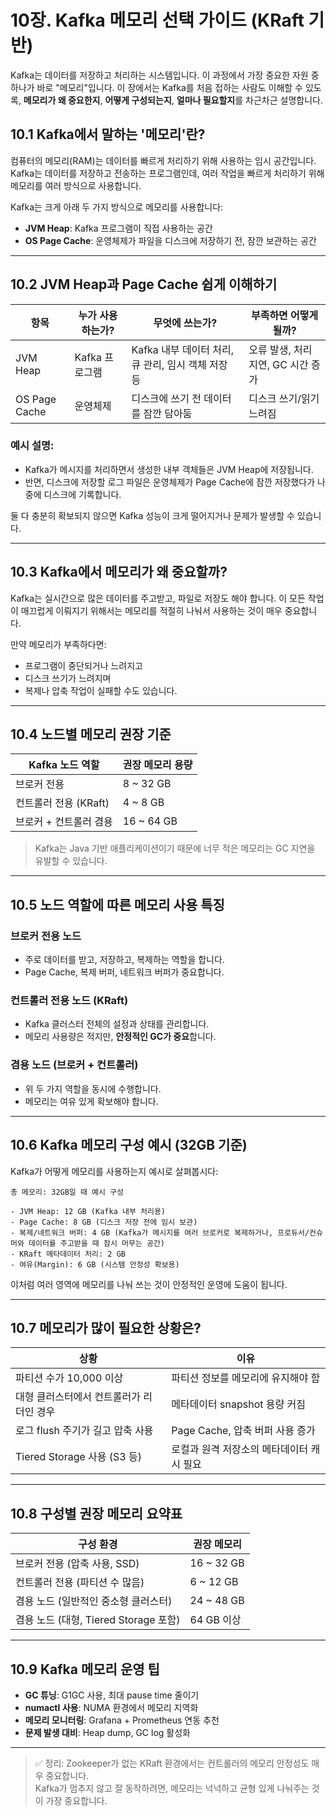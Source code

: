 # 10장. Kafka 메모리 선택 가이드 (KRaft 기반)

Kafka는 데이터를 저장하고 처리하는 시스템입니다. 이 과정에서 가장 중요한 자원 중 하나가 바로 "메모리"입니다. 이 장에서는 Kafka를 처음 접하는 사람도 이해할 수 있도록, **메모리가 왜 중요한지**, **어떻게 구성되는지**, **얼마나 필요할지**를 차근차근 설명합니다.

## 10.1 Kafka에서 말하는 '메모리'란?

컴퓨터의 메모리(RAM)는 데이터를 빠르게 처리하기 위해 사용하는 임시 공간입니다. Kafka는 데이터를 저장하고 전송하는 프로그램인데, 여러 작업을 빠르게 처리하기 위해 메모리를 여러 방식으로 사용합니다.

Kafka는 크게 아래 두 가지 방식으로 메모리를 사용합니다:

- **JVM Heap**: Kafka 프로그램이 직접 사용하는 공간
- **OS Page Cache**: 운영체제가 파일을 디스크에 저장하기 전, 잠깐 보관하는 공간

---

## 10.2 JVM Heap과 Page Cache 쉽게 이해하기

| 항목 | 누가 사용하는가? | 무엇에 쓰는가? | 부족하면 어떻게 될까? |
|------|------------------|------------------|----------------------|
| JVM Heap | Kafka 프로그램 | Kafka 내부 데이터 처리, 큐 관리, 임시 객체 저장 등 | 오류 발생, 처리 지연, GC 시간 증가 |
| OS Page Cache | 운영체제 | 디스크에 쓰기 전 데이터를 잠깐 담아둠 | 디스크 쓰기/읽기 느려짐 |

### 예시 설명:
- Kafka가 메시지를 처리하면서 생성한 내부 객체들은 JVM Heap에 저장됩니다.
- 반면, 디스크에 저장할 로그 파일은 운영체제가 Page Cache에 잠깐 저장했다가 나중에 디스크에 기록합니다.

둘 다 충분히 확보되지 않으면 Kafka 성능이 크게 떨어지거나 문제가 발생할 수 있습니다.

---

## 10.3 Kafka에서 메모리가 왜 중요할까?

Kafka는 실시간으로 많은 데이터를 주고받고, 파일로 저장도 해야 합니다. 이 모든 작업이 매끄럽게 이뤄지기 위해서는 메모리를 적절히 나눠서 사용하는 것이 매우 중요합니다.

만약 메모리가 부족하다면:
- 프로그램이 중단되거나 느려지고
- 디스크 쓰기가 느려지며
- 복제나 압축 작업이 실패할 수도 있습니다.

---

## 10.4 노드별 메모리 권장 기준

| Kafka 노드 역할 | 권장 메모리 용량 |
|------------------|------------------|
| 브로커 전용 | 8 ~ 32 GB |
| 컨트롤러 전용 (KRaft) | 4 ~ 8 GB |
| 브로커 + 컨트롤러 겸용 | 16 ~ 64 GB |

> Kafka는 Java 기반 애플리케이션이기 때문에 너무 적은 메모리는 GC 지연을 유발할 수 있습니다.

---

## 10.5 노드 역할에 따른 메모리 사용 특징

### 브로커 전용 노드
- 주로 데이터를 받고, 저장하고, 복제하는 역할을 합니다.
- Page Cache, 복제 버퍼, 네트워크 버퍼가 중요합니다.

### 컨트롤러 전용 노드 (KRaft)
- Kafka 클러스터 전체의 설정과 상태를 관리합니다.
- 메모리 사용량은 적지만, **안정적인 GC가 중요**합니다.

### 겸용 노드 (브로커 + 컨트롤러)
- 위 두 가지 역할을 동시에 수행합니다.
- 메모리는 여유 있게 확보해야 합니다.

---

## 10.6 Kafka 메모리 구성 예시 (32GB 기준)

Kafka가 어떻게 메모리를 사용하는지 예시로 살펴봅시다:

```text
총 메모리: 32GB일 때 예시 구성

- JVM Heap: 12 GB (Kafka 내부 처리용)
- Page Cache: 8 GB (디스크 저장 전에 임시 보관)
- 복제/네트워크 버퍼: 4 GB (Kafka가 메시지를 여러 브로커로 복제하거나, 프로듀서/컨슈머와 데이터를 주고받을 때 잠시 머무는 공간)
- KRaft 메타데이터 처리: 2 GB
- 여유(Margin): 6 GB (시스템 안정성 확보용)
```

이처럼 여러 영역에 메모리를 나눠 쓰는 것이 안정적인 운영에 도움이 됩니다.

---

## 10.7 메모리가 많이 필요한 상황은?

| 상황 | 이유 |
|------|------|
| 파티션 수가 10,000 이상 | 파티션 정보를 메모리에 유지해야 함 |
| 대형 클러스터에서 컨트롤러가 리더인 경우 | 메타데이터 snapshot 용량 커짐 |
| 로그 flush 주기가 길고 압축 사용 | Page Cache, 압축 버퍼 사용 증가 |
| Tiered Storage 사용 (S3 등) | 로컬과 원격 저장소의 메타데이터 캐시 필요 |

---

## 10.8 구성별 권장 메모리 요약표

| 구성 환경 | 권장 메모리 |
|------------|-------------|
| 브로커 전용 (압축 사용, SSD) | 16 ~ 32 GB |
| 컨트롤러 전용 (파티션 수 많음) | 6 ~ 12 GB |
| 겸용 노드 (일반적인 중소형 클러스터) | 24 ~ 48 GB |
| 겸용 노드 (대형, Tiered Storage 포함) | 64 GB 이상 |

---

## 10.9 Kafka 메모리 운영 팁

- **GC 튜닝**: G1GC 사용, 최대 pause time 줄이기
- **numactl 사용**: NUMA 환경에서 메모리 지역화
- **메모리 모니터링**: Grafana + Prometheus 연동 추천
- **문제 발생 대비**: Heap dump, GC log 활성화

---

> ✅ 정리: Zookeeper가 없는 KRaft 환경에서는 컨트롤러의 메모리 안정성도 매우 중요합니다.  
Kafka가 멈추지 않고 잘 동작하려면, 메모리는 넉넉하고 균형 있게 나눠주는 것이 가장 중요합니다.

